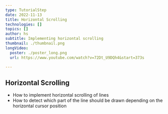 ```yaml
---
type: TutorialStep
date: 2022-11-13
title: Horizontal Scrolling
technologies: []
topics: []
author: hs
subtitle: Implementing horizontal scrolling
thumbnail: ./thumbnail.png
longVideo:
  poster: ./poster_long.png
  url: https://www.youtube.com/watch?v=72Dt_U9DQh4&start=373s

---
```


## Horizontal Scrolling
- How to implement horizontal scrolling of lines
- How to detect which part of the line should be drawn depending on the horizontal cursor position
